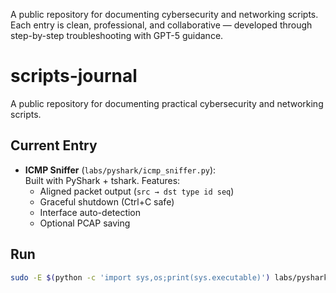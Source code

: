 A public repository for documenting cybersecurity and networking scripts.
Each entry is clean, professional, and collaborative — developed through step-by-step troubleshooting with GPT-5 guidance.
# scripts-journal

A public repository for documenting practical cybersecurity and networking scripts.

## Current Entry
- **ICMP Sniffer** (`labs/pyshark/icmp_sniffer.py`):  
  Built with PyShark + tshark. Features:
  - Aligned packet output (`src → dst type id seq`)
  - Graceful shutdown (Ctrl+C safe)
  - Interface auto-detection
  - Optional PCAP saving

## Run
```bash
sudo -E $(python -c 'import sys,os;print(sys.executable)') labs/pyshark/icmp_sniffer.py --pretty -i eth0 -c 5
